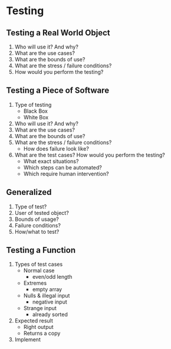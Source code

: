 # Testing

## Testing a Real World Object

1. Who will use it? And why?
2. What are the use cases?
3. What are the bounds of use?
4. What are the stress / failure conditions?
5. How would you perform the testing?

## Testing a Piece of Software

1. Type of testing
   - Black Box
   - White Box
2. Who will use it? And why?
3. What are the use cases?
4. What are the bounds of use?
5. What are the stress / failure conditions?
   - How does failure look like? 
6. What are the test cases? How would you perform the testing?
   - What exact situations?
   - Which steps can be automated?
   - Which require human intervention?

## Generalized

1. Type of test?
2. User of tested object?
3. Bounds of usage?
4. Failure conditions?
5. How/what to test?

## Testing a Function

1. Types of test cases
   - Normal case
     - even/odd length
   - Extremes
     - empty array
   - Nulls & illegal input
     - negative input
   - Strange input
     - already sorted
2. Expected result
   - Right output
   - Returns a copy
3. Implement